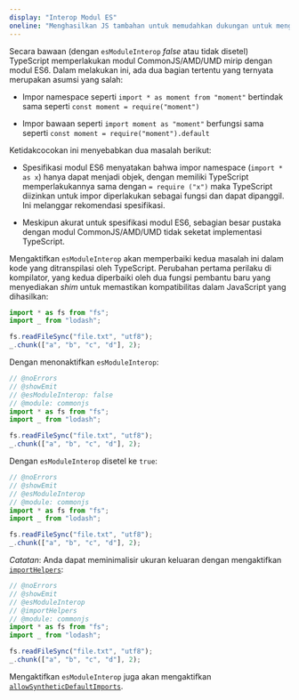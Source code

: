 ```yaml
---
display: "Interop Modul ES"
oneline: "Menghasilkan JS tambahan untuk memudahkan dukungan untuk mengimpor modul commonjs"
---
```


Secara bawaan (dengan `esModuleInterop` _false_ atau tidak disetel) TypeScript memperlakukan modul CommonJS/AMD/UMD mirip dengan modul ES6. Dalam melakukan ini, ada dua bagian tertentu yang ternyata merupakan asumsi yang salah:

- Impor namespace seperti `import * as moment from "moment"` bertindak sama seperti `const moment = require("moment")`

- Impor bawaan seperti `import moment as "moment"` berfungsi sama seperti `const moment = require("moment").default`

Ketidakcocokan ini menyebabkan dua masalah berikut:

- Spesifikasi modul ES6 menyatakan bahwa impor namespace (`import * as x`) hanya dapat menjadi objek, dengan memiliki TypeScript
  memperlakukannya sama dengan `= require ("x")` maka TypeScript diizinkan untuk impor diperlakukan sebagai fungsi dan dapat dipanggil. Ini melanggar rekomendasi spesifikasi.

- Meskipun akurat untuk spesifikasi modul ES6, sebagian besar pustaka dengan modul CommonJS/AMD/UMD tidak seketat implementasi TypeScript.

Mengaktifkan `esModuleInterop` akan memperbaiki kedua masalah ini dalam kode yang ditranspilasi oleh TypeScript. Perubahan pertama perilaku di kompilator, yang kedua diperbaiki oleh dua fungsi pembantu baru yang menyediakan _shim_ untuk memastikan kompatibilitas dalam JavaScript yang dihasilkan:

```ts
import * as fs from "fs";
import _ from "lodash";

fs.readFileSync("file.txt", "utf8");
_.chunk(["a", "b", "c", "d"], 2);
```

Dengan menonaktifkan `esModuleInterop`:

```ts twoslash
// @noErrors
// @showEmit
// @esModuleInterop: false
// @module: commonjs
import * as fs from "fs";
import _ from "lodash";

fs.readFileSync("file.txt", "utf8");
_.chunk(["a", "b", "c", "d"], 2);
```

Dengan `esModuleInterop` disetel ke `true`:

```ts twoslash
// @noErrors
// @showEmit
// @esModuleInterop
// @module: commonjs
import * as fs from "fs";
import _ from "lodash";

fs.readFileSync("file.txt", "utf8");
_.chunk(["a", "b", "c", "d"], 2);
```

_Catatan_: Anda dapat meminimalisir ukuran keluaran dengan mengaktifkan [`importHelpers`](#importHelpers):

```ts twoslash
// @noErrors
// @showEmit
// @esModuleInterop
// @importHelpers
// @module: commonjs
import * as fs from "fs";
import _ from "lodash";

fs.readFileSync("file.txt", "utf8");
_.chunk(["a", "b", "c", "d"], 2);
```

Mengaktifkan `esModuleInterop` juga akan mengaktifkan [`allowSyntheticDefaultImports`](#allowSyntheticDefaultImports).
